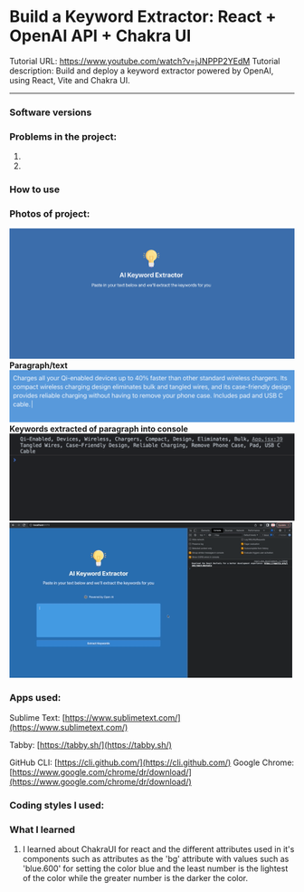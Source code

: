 # Build a Keyword Extractor: React + OpenAI API + Chakra UI
Tutorial URL: https://www.youtube.com/watch?v=jJNPPP2YEdM
Tutorial description: Build and deploy a keyword extractor powered by OpenAI, using React, Vite and Chakra UI.

___________

### Software versions

### Problems in the project:
1.
2.

### How to use

### Photos of project:
![](public/images/ai-keyword-extractor-1.png)
**Paragraph/text**
![](public/images/ai-keyword-extractor-2.png)
**Keywords extracted of paragraph into console**
![](public/images/ai-keyword-extractor-3.png)
![](public/images/ai-keyword-extractor-4.gif)
### Apps used:
Sublime Text: [https://www.sublimetext.com/](https://www.sublimetext.com/) 

Tabby: [https://tabby.sh/](https://tabby.sh/) 

GitHub CLI: [https://cli.github.com/](https://cli.github.com/) 
Google Chrome: [https://www.google.com/chrome/dr/download/](https://www.google.com/chrome/dr/download/)


### Coding styles I used:

### What I learned
1. I learned about ChakraUI for react and the different attributes used in it's components such as attributes as the 'bg' attribute with values such as 'blue.600' for setting the color blue and the least number is the lightest of the color while the greater number is the darker the color.